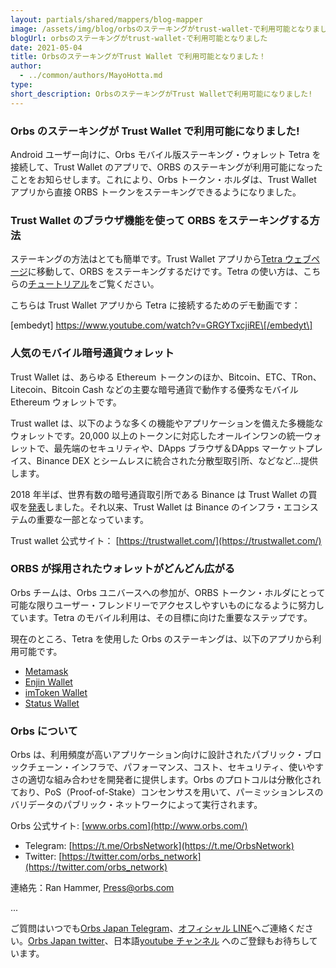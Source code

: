 ```yaml
---
layout: partials/shared/mappers/blog-mapper
image: /assets/img/blog/orbsのステーキングがtrust-wallet-で利用可能となりました！/bg.png
blogUrl: orbsのステーキングがtrust-wallet-で利用可能となりました
date: 2021-05-04
title: OrbsのステーキングがTrust Wallet で利用可能となりました！
author:
  - ../common/authors/MayoHotta.md
type:
short_description: OrbsのステーキングがTrust Walletで利用可能になりました!
---
```


### Orbs のステーキングが Trust Wallet で利用可能になりました!

Android ユーザー向けに、Orbs モバイル版ステーキング・ウォレット Tetra を接続して、Trust Wallet のアプリで、ORBS のステーキングが利用可能になったことをお知らせします。これにより、Orbs トークン・ホルダは、Trust Wallet アプリから直接 ORBS トークンをステーキングできるようになりました。

### Trust Wallet のブラウザ機能を使って ORBS をステーキングする方法

ステーキングの方法はとても簡単です。Trust Wallet アプリから[Tetra ウェブページ](https://staking.orbs.network/)に移動して、ORBS をステーキングするだけです。Tetra の使い方は、こちらの[チュートリアル](https://www.orbs.com/tetra-orbs-staking-wallet-tutorial/)をご覧ください。

こちらは Trust Wallet アプリから Tetra に接続するためのデモ動画です：

\[embedyt\] https://www.youtube.com/watch?v=GRGYTxcjiRE\[/embedyt\]

### 人気のモバイル暗号通貨ウォレット

Trust Wallet は、あらゆる Ethereum トークンのほか、Bitcoin、ETC、TRon、Litecoin、Bitcoin Cash などの主要な暗号通貨で動作する優秀なモバイル Ethereum ウォレットです。

Trust wallet は、以下のような多くの機能やアプリケーションを備えた多機能なウォレットです。20,000 以上のトークンに対応したオールインワンの統一ウォレットで、最先端のセキュリティや、DApps ブラウザ＆DApps マーケットプレイス、Binance DEX とシームレスに統合された分散型取引所、などなど...提供します。

2018 年半ば、世界有数の暗号通貨取引所である Binance は Trust Wallet の買収を[発表](https://www.businesswire.com/news/home/20180731005764/en/Binance-Acquires-Trust-Wallet---A-Popular-Mobile-Crypto-Wallet#:~:text=Trust%20Wallet%20is%20a%20secure,its%20launch%20in%20November%202017.)しました。それ以来、Trust Wallet は Binance のインフラ・エコシステムの重要な一部となっています。

Trust wallet 公式サイト： [https://trustwallet.com/](https://trustwallet.com/)

### ORBS が採用されたウォレットがどんどん広がる

Orbs チームは、Orbs ユニバースへの参加が、ORBS トークン・ホルダにとって可能な限りユーザー・フレンドリーでアクセスしやすいものになるように努力しています。Tetra のモバイル利用は、その目標に向けた重要なステップです。

現在のところ、Tetra を使用した Orbs のステーキングは、以下のアプリから利用可能です。

- [Metamask](https://www.orbs.com/orbs-swaps-and-staking-now-available-on-metamask-wallet/)
- [Enjin Wallet](https://www.orbs.com/tetra-staking-wallet-by-orbs-now-on-mobile/)
- [imToken Wallet](https://www.orbs.com/orbs-tetra-staking-is-now-available-on-imtoken-wallet/)
- [Status Wallet](https://www.orbs.com/orbs-staking-is-now-available-on-the-status-wallet-mobile-app/)

### Orbs について

Orbs は、利用頻度が高いアプリケーション向けに設計されたパブリック・ブロックチェーン・インフラで、パフォーマンス、コスト、セキュリティ、使いやすさの適切な組み合わせを開発者に提供します。Orbs のプロトコルは分散化されており、PoS（Proof-of-Stake）コンセンサスを用いて、パーミッションレスのバリデータのパブリック・ネットワークによって実行されます。

Orbs 公式サイト: [www.orbs.com](http://www.orbs.com/)

- Telegram: [https://t.me/OrbsNetwork](https://t.me/OrbsNetwork)
- Twitter: [https://twitter.com/orbs_network](https://twitter.com/orbs_network)

連絡先：Ran Hammer, Press@orbs.com

...

ご質問はいつでも[Orbs Japan Telegram](https://t.me/joinchat/G0HZhBQssmZ05v6sp_G6jg)、[オフィシャル LINE](https://line.me/R/ti/p/%40vrf9558a)へご連絡ください。[Orbs Japan twitter](https://twitter.com/JapanOrbs)、日本語[youtube チャンネル](https://www.youtube.com/channel/UCZePjhX4e6CuAe8v63Li9lg) へのご登録もお待ちしています。
